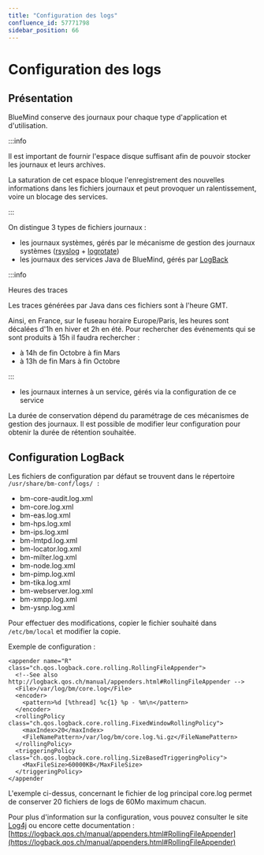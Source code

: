 ```yaml
---
title: "Configuration des logs"
confluence_id: 57771798
sidebar_position: 66
---
```

# Configuration des logs


## Présentation

BlueMind conserve des journaux pour chaque type d'application et d'utilisation.


:::info

Il est important de fournir l'espace disque suffisant afin de pouvoir stocker les journaux et leurs archives.

La saturation de cet espace bloque l'enregistrement des nouvelles informations dans les fichiers journaux et peut provoquer un ralentissement, voire un blocage des services.

:::


On distingue 3 types de fichiers journaux :

- les journaux systèmes, gérés par le mécanisme de gestion des journaux systèmes ([rsyslog](http://www.rsyslog.com/) + [logrotate](https://linux.die.net/man/8/logrotate))
- les journaux des services Java de BlueMind, gérés par [LogBack](https://logback.qos.ch/)


:::info

Heures des traces

Les traces générées par Java dans ces fichiers sont à l'heure GMT.

Ainsi, en France, sur le fuseau horaire Europe/Paris, les heures sont décalées d'1h en hiver et 2h en été. Pour rechercher des événements qui se sont produits à 15h il faudra rechercher :

- à 14h de fin Octobre à fin Mars
- à 13h de fin Mars à fin Octobre


:::

- les journaux internes à un service, gérés via la configuration de ce service


La durée de conservation dépend du paramétrage de ces mécanismes de gestion des journaux. Il est possible de modifier leur configuration pour obtenir la durée de rétention souhaitée.

## Configuration LogBack

Les fichiers de configuration par défaut se trouvent dans le répertoire `/usr/share/bm-conf/logs/ :`

- bm-core-audit.log.xml
- bm-core.log.xml
- bm-eas.log.xml
- bm-hps.log.xml
- bm-ips.log.xml
- bm-lmtpd.log.xml
- bm-locator.log.xml
- bm-milter.log.xml
- bm-node.log.xml
- bm-pimp.log.xml
- bm-tika.log.xml
- bm-webserver.log.xml
- bm-xmpp.log.xml
- bm-ysnp.log.xml


Pour effectuer des modifications, copier le fichier souhaité dans `/etc/bm/local` et modifier la copie.

Exemple de configuration :


```
<appender name="R" class="ch.qos.logback.core.rolling.RollingFileAppender">
  <!--See also http://logback.qos.ch/manual/appenders.html#RollingFileAppender -->
  <File>/var/log/bm/core.log</File>
  <encoder>
    <pattern>%d [%thread] %c{1} %p - %m\n</pattern>
  </encoder>
  <rollingPolicy class="ch.qos.logback.core.rolling.FixedWindowRollingPolicy">
    <maxIndex>20</maxIndex>
    <FileNamePattern>/var/log/bm/core.log.%i.gz</FileNamePattern>
  </rollingPolicy>
  <triggeringPolicy class="ch.qos.logback.core.rolling.SizeBasedTriggeringPolicy">
    <MaxFileSize>60000KB</MaxFileSize>
  </triggeringPolicy>
</appender
```


L'exemple ci-dessus, concernant le fichier de log principal core.log permet de conserver 20 fichiers de logs de 60Mo maximum chacun.

Pour plus d'information sur la configuration, vous pouvez consulter le site [Log4j](https://logging.apache.org/log4j) ou encore cette documentation : [https://logback.qos.ch/manual/appenders.html#RollingFileAppender](https://logback.qos.ch/manual/appenders.html#RollingFileAppender)


